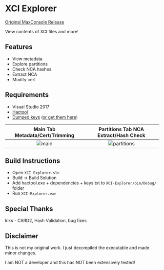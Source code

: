 # XCI Explorer

[Original MaxConsole Release](https://www.maxconsole.com/threads/exclusive-xci-explorer-released-for-switch-game-cartridge-backups.47046/)

View contents of XCI files and more!

## Features
* View metadata
* Explore partitions
* Check NCA hashes
* Extract NCA
* Modify cert

## Requirements
* Visual Studio 2017
* [Hactool](https://github.com/SciresM/hactool/releases)
* [Dumped keys](https://gbatemp.net/threads/how-to-get-switch-keys-for-hactool-xci-decrypting.506978/) ([or get them here](https://github.com/StudentBlake/XCI-Explorer/releases/download/v1.0.0.0/Get-keys.txt.bat))

Main Tab Metadata/Cert/Trimming | Partitions Tab NCA Extract/Hash Check
:-------------------------:|:-------------------------:
![main](https://imgur.com/NdYOcgW.jpg) | ![partitions](https://imgur.com/ehPoPWB.jpg)

## Build Instructions
* Open `XCI Explorer.sln`
* Build -> Build Solution
* Add hactool.exe + dependencies + keys.txt to `XCI-Explorer/bin/Debug/` folder
* Run `XCI-Explorer.exe`

## Special Thanks
klks - CARD2, Hash Validation, bug fixes

## Disclaimer
This is not my original work. I just decompiled the executable and made minor changes.

I am NOT a developer and this has NOT been extensively tested!